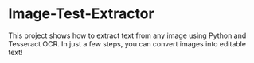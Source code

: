 # Image-Test-Extractor
This project shows how to extract text from any image using Python and Tesseract OCR. In just a few steps, you can convert images into editable text!
